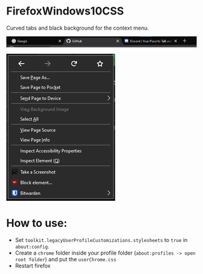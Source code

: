 # FirefoxWindows10CSS
Curved tabs and black background for the context menu.

![](https://github.com/LeoBeliik/FirefoxWindows10CSS/blob/main/images/Tabs.png)

![](https://github.com/LeoBeliik/FirefoxWindows10CSS/blob/main/images/Menu.png)


# How to use:
  - Set `toolkit.legacyUserProfileCustomizations.stylesheets` to `true` in `about:config`.
  - Create a `chrome` folder inside your profile folder (`about:profiles -> open root folder`) and put the `userChrome.css`
  - Restart firefox
